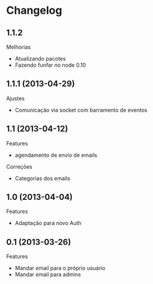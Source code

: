 Changelog
=========

## 1.1.2

Melhorias
- Atualizando pacotes
- Fazendo funfar no node 0.10

## 1.1.1 (2013-04-29)

Ajustes
- Comunicação via socket com barramento de eventos

## 1.1 (2013-04-12)

Features
- agendamento de envio de emails

Correções
- Categorias dos emails

## 1.0 (2013-04-04)

Features
- Adaptação para novo Auth

## 0.1 (2013-03-26)

Features
- Mandar email para o próprio usuário
- Mandar email para admins
